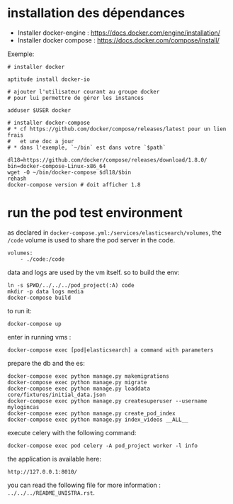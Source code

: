 

# installation des dépendances

* Installer docker-engine : https://docs.docker.com/engine/installation/
* Installer docker compose : https://docs.docker.com/compose/install/

Exemple:

    # installer docker

    aptitude install docker-io

    # ajouter l'utilisateur courant au groupe docker
    # pour lui permettre de gérer les instances

    adduser $USER docker

    # installer docker-compose
    # * cf https://github.com/docker/compose/releases/latest pour un lien frais
    #   et une doc a jour
    # * dans l'exemple, `~/bin` est dans votre `$path`

    dl18=https://github.com/docker/compose/releases/download/1.8.0/
    bin=docker-compose-Linux-x86_64
    wget -O ~/bin/docker-compose $dl18/$bin
    rehash
    docker-compose version # doit afficher 1.8

# run the pod test environment

as declared in `docker-compose.yml:/services/elasticsearch/volumes`,
the `/code` volume is used to share the pod server in the code.

    volumes:
        - ./code:/code

data and logs are used by the vm itself. so to build the env:

    ln -s $PWD/../../../pod_project(:A) code
    mkdir -p data logs media
    docker-compose build

to run it:

    docker-compose up

enter in running vms :

    docker-compose exec [pod|elasticsearch] a command with parameters

prepare the db and the es:

    docker-compose exec python manage.py makemigrations
    docker-compose exec python manage.py migrate
    docker-compose exec python manage.py loaddata core/fixtures/initial_data.json
    docker-compose exec python manage.py createsuperuser --username mylogincas
    docker-compose exec python manage.py create_pod_index
    docker-compose exec python manage.py index_videos __ALL__

execute celery with the following command:

    docker-compose exec pod celery -A pod_project worker -l info

the application is available here:

    http://127.0.0.1:8010/

you can read the following file for more information :
`../../../README_UNISTRA.rst`.
